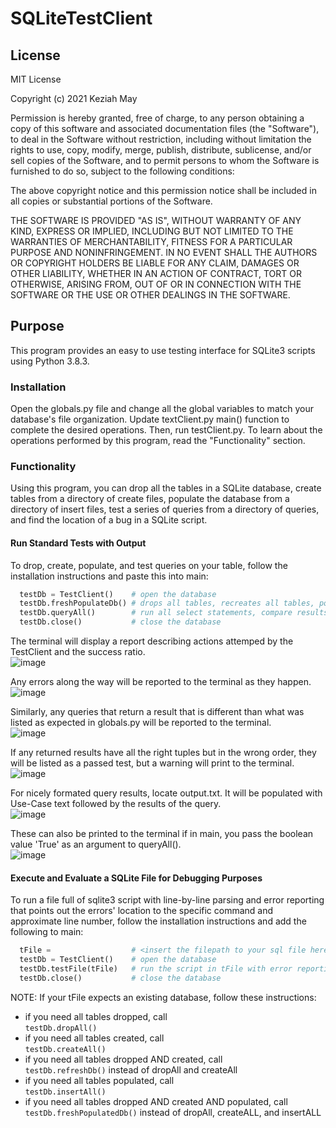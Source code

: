 # SQLiteTestClient

## License
MIT License

Copyright (c) 2021 Keziah May

Permission is hereby granted, free of charge, to any person obtaining a copy
of this software and associated documentation files (the "Software"), to deal
in the Software without restriction, including without limitation the rights
to use, copy, modify, merge, publish, distribute, sublicense, and/or sell
copies of the Software, and to permit persons to whom the Software is
furnished to do so, subject to the following conditions:

The above copyright notice and this permission notice shall be included in all
copies or substantial portions of the Software.

THE SOFTWARE IS PROVIDED "AS IS", WITHOUT WARRANTY OF ANY KIND, EXPRESS OR
IMPLIED, INCLUDING BUT NOT LIMITED TO THE WARRANTIES OF MERCHANTABILITY,
FITNESS FOR A PARTICULAR PURPOSE AND NONINFRINGEMENT. IN NO EVENT SHALL THE
AUTHORS OR COPYRIGHT HOLDERS BE LIABLE FOR ANY CLAIM, DAMAGES OR OTHER
LIABILITY, WHETHER IN AN ACTION OF CONTRACT, TORT OR OTHERWISE, ARISING FROM,
OUT OF OR IN CONNECTION WITH THE SOFTWARE OR THE USE OR OTHER DEALINGS IN THE
SOFTWARE.

## Purpose
This program provides an easy to use testing interface for SQLite3 scripts using Python 3.8.3.

### Installation
Open the globals.py file and change all the global variables to match your database's file organization. Update textClient.py main() function to complete the desired operations. Then, run testClient.py. To learn about the operations performed by this program, read the "Functionality" section. 

### Functionality
Using this program, you can drop all the tables in a SQLite database, create tables from a directory of create files, populate the database from a directory of insert files, test a series of queries from a directory of queries, and find the location of a bug in a SQLite script. 

#### Run Standard Tests with Output
To drop, create, populate, and test queries on your table, follow the installation instructions and paste this into main:
```python
  testDb = TestClient()    # open the database
  testDb.freshPopulateDb() # drops all tables, recreates all tables, populates all tables
  testDb.queryAll()        # run all select statements, compare results to expected results
  testDb.close()           # close the database
```
The terminal will display a report describing actions attemped by the TestClient and the success ratio.  
![image](https://user-images.githubusercontent.com/45299665/111353491-9888d580-8642-11eb-9258-1ed14c436b26.png)

Any errors along the way will be reported to the terminal as they happen.  
![image](https://user-images.githubusercontent.com/45299665/111358181-4d24f600-8647-11eb-859c-056d250a1c31.png)

Similarly, any queries that return a result that is different than what was listed as expected in globals.py will be reported to the terminal.  
![image](https://user-images.githubusercontent.com/45299665/111354164-3e3c4480-8643-11eb-8eb1-f0733e0c3741.png)

If any returned results have all the right tuples but in the wrong order, they will be listed as a passed test, but a warning will print to the terminal.   
![image](https://user-images.githubusercontent.com/45299665/111354416-88252a80-8643-11eb-9435-bff30cc3fd85.png)

For nicely formated query results, locate output.txt. It will be populated with Use-Case text followed by the results of the query.  
![image](https://user-images.githubusercontent.com/45299665/111354728-d89c8800-8643-11eb-84d2-31b315a2c1e0.png)

These can also be printed to the terminal if in main, you pass the boolean value 'True' as an argument to queryAll().  
![image](https://user-images.githubusercontent.com/45299665/111355076-3f21a600-8644-11eb-8a2b-d50b1e55998e.png)

#### Execute and Evaluate a SQLite File for Debugging Purposes
To run a file full of sqlite3 script with line-by-line parsing and error reporting that points out the errors' location to the specific command and approximate line number, follow the installation instructions and add the following to main:
```python
  tFile =                  # <insert the filepath to your sql file here as a string>
  testDb = TestClient()    # open the database
  testDb.testFile(tFile)   # run the script in tFile with error reporting
  testDb.close()           # close the database
```
NOTE: If your tFile expects an existing database, follow these instructions:
- if you need all tables dropped, call   
```testDb.dropAll()```
- if you need all tables created, call  
```testDb.createAll()```
- if you need all tables dropped AND created, call  
```testDb.refreshDb()``` instead of dropAll and createAll
- if you need all tables populated, call  
```testDb.insertAll()```
- if you need all tables dropped AND created AND populated, call  
```testDb.freshPopulatedDb()``` instead of dropAll, createALL, and insertALL
